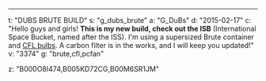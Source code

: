 ---
t: "DUBS BRUTE BUILD"
s: "g_dubs_brute"
a: "G_DuBs"
d: "2015-02-17"
c: "Hello guys and girls! <strong>This is my new build, check out the ISB</strong> (International Space Bucket, named after the ISS). I'm using a supersized Brute container and <a href='https://amzn.to/3jMfTYw'>CFL bulbs</a>. A carbon filter is in the works, and I will keep you updated!"
v: "3374"
g: "brute,cfl,pcfan"

z: "B000O8I474,B005KD72CG,B00M6SR1JM"

